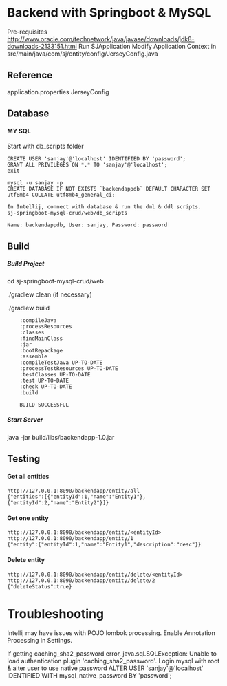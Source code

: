 Backend with Springboot & MySQL
===================================

Pre-requisites
http://www.oracle.com/technetwork/java/javase/downloads/jdk8-downloads-2133151.html
Run SJApplication
Modify Application Context in src/main/java/com/sj/entity/config/JerseyConfig.java

Reference
---------------
application.properties
JerseyConfig


Database
---------------
#### MY SQL
Start with db_scripts folder

    CREATE USER 'sanjay'@'localhost' IDENTIFIED BY 'password';
    GRANT ALL PRIVILEGES ON *.* TO 'sanjay'@'localhost';
    exit
    
    mysql -u sanjay -p
    CREATE DATABASE IF NOT EXISTS `backendappdb` DEFAULT CHARACTER SET utf8mb4 COLLATE utf8mb4_general_ci;

    In Intellij, connect with database & run the dml & ddl scripts.
    sj-springboot-mysql-crud/web/db_scripts
    
    Name: backendappdb, User: sanjay, Password: password


Build
---------------
##### Build Project 
cd sj-springboot-mysql-crud/web

./gradlew clean (if necessary)

./gradlew build

        :compileJava
        :processResources
        :classes
        :findMainClass
        :jar
        :bootRepackage
        :assemble
        :compileTestJava UP-TO-DATE
        :processTestResources UP-TO-DATE
        :testClasses UP-TO-DATE
        :test UP-TO-DATE
        :check UP-TO-DATE
        :build
        
        BUILD SUCCESSFUL

##### Start Server 
java -jar build/libs/backendapp-1.0.jar
 

Testing
---------------

#### Get all entities 
    http://127.0.0.1:8090/backendapp/entity/all
    {"entities":[{"entityId":1,"name":"Entity1"},{"entityId":2,"name":"Entity2"}]}

#### Get one entity
    http://127.0.0.1:8090/backendapp/entity/<entityId>
    http://127.0.0.1:8090/backendapp/entity/1
    {"entity":{"entityId":1,"name":"Entity1","description":"desc"}}

#### Delete entity
    http://127.0.0.1:8090/backendapp/entity/delete/<entityId>
    http://127.0.0.1:8090/backendapp/entity/delete/2  
    {"deleteStatus":true}

Troubleshooting
=======================================================
Intellij may have issues with POJO lombok processing. Enable Annotation Processing in Settings.

If getting caching_sha2_password error,
java.sql.SQLException: Unable to load authentication plugin 'caching_sha2_password'.
Login mysql with root & alter user to use native password
ALTER USER 'sanjay'@'localhost' IDENTIFIED WITH mysql_native_password BY 'password';
 
        